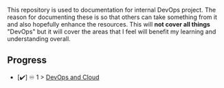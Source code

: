 This repository is used to documentation for internal DevOps project. The reason for documenting these is so that others can take something from it and also hopefully enhance the resources. This will **not cover all things** "DevOps" but it will cover the areas that I feel will benefit my learning and understanding overall.

## Progress
- [✔️] ♾️ 1 > [DevOps and Cloud](devopsandcloud.md)